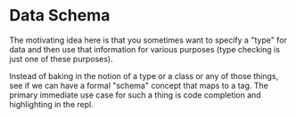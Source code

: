 # Data Schema
The motivating idea here is that you sometimes want to specify a "type" for data and then use that information for various purposes (type checking is just one of these purposes).

Instead of baking in the notion of a type or a class or any of those things, see if we can have a formal "schema" concept that maps to a tag. The primary immediate use case for such a thing is code completion and highlighting in the repl.

